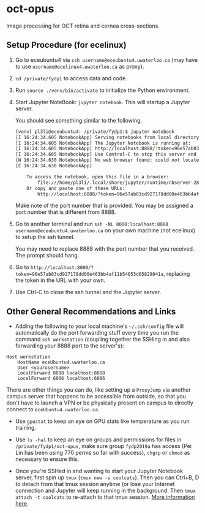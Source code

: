 # oct-opus
Image processing for OCT retina and cornea cross-sections.


## Setup Procedure (for ecelinux)

1. Go to eceubuntu4 via ```ssh username@eceubuntu4.uwaterloo.ca``` (may have to use ```username@ecelinux4.uwaterloo.ca``` as proxy).

2. ```cd /private/fydp1``` to access data and code.

3. Run ```source ./venv/bin/activate``` to initialize the Python environment.

4. Start Jupyter NoteBook: ```jupyter notebook```. This will startup a Jupyter server.

    You should see something similar to the following.
    ```bash
    (venv) pl3li@eceubuntu4: /private/fydp1:$ jupyter notebook
    [I 16:24:34.605 NotebookApp] Serving notebooks from local directory: /private/fydp1
    [I 16:24:34.605 NotebookApp] The Jupyter Notebook is running at:
    [I 16:24:34.605 NotebookApp] http://localhost:8888/?token=96e57ab83cd927178dd00e463bb4af11b54053d05829041a
    [I 16:24:34.605 NotebookApp] Use Control-C to stop this server and shut down all kernels (twice to skip confirmation).
    [W 16:24:34.630 NotebookApp] No web browser found: could not locate runnable browser.
    [C 16:24:34.630 NotebookApp]

        To access the notebook, open this file in a browser:
            file:///home/pl3li/.local/share/jupyter/runtime/nbserver-28660-open.html
        Or copy and paste one of these URLs:
            http://localhost:8888/?token=96e57ab83cd927178dd00e463bb4af11b54053d05829041a
    ```

    Make note of the port number that is provided. You may be assigned a port number that is different from 8888.

5. Go to another terminal and run ```ssh -NL 8000:localhost:8888 username@eceubuntu4.uwaterloo.ca``` on your own machine (not ecelinux) to setup the ssh tunnel.

    You may need to replace 8888 with the port number that you received. The prompt should hang.

6. Go to ```http://localhost:8000/?token=96e57ab83cd927178dd00e463bb4af11b54053d05829041a```, replacing the token in the URL with your own.

7. Use Ctrl-C to close the ssh tunnel and the Jupyter server.

## Other General Recommendations and Links

* Adding the following to your local machine's `~/.ssh/config` file will automatically do the port forwarding stuff every time you run the command `ssh workstation` (coupling together the SSHing in and also forwarding your 8888 port to the server's):

```
Host workstation
    HostName eceUbuntu4.uwaterloo.ca
    User <yourusername>
    LocalForward 8888 localhost:8888
    LocalForward 6006 localhost:6006
```

There are other things you can do, like setting up a `ProxyJump` via another campus server that happens to be accessible from outside, so that you don't have to launch a VPN or be physically present on campus to directly connect to `eceUbuntu4.uwaterloo.ca`.

* Use `gpustat` to keep an eye on GPU stats like temperature as you run training.

* Use `ls -hal` to keep an eye on groups and permissions for files in `/private/fydp1/oct-opus`, make sure group `fydp2019a` has access (Pei Lin has been using 770 perms so far with success), `chgrp` or `chmod` as necessary to ensure this.

* Once you're SSHed in and wanting to start your Jupyter Notebook server, first spin up `tmux` (`tmux new -s coolcats`). Then you can Ctrl+B, D to detach from that tmux session anytime (or lose your Internet connection and Jupyter will keep running in the background. Then `tmux attach -t coolcats` to re-attach to that tmux session. [More information here](https://towardsdatascience.com/jupyter-and-tensorboard-in-tmux-5e5d202a4fb6).

